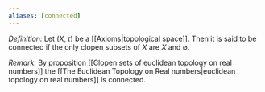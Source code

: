 ```yaml
---
aliases: [connected]
---
```

*Definition:* Let $(X,\tau)$ be a [[Axioms|topological space]]. Then it is said to be connected if the only clopen subsets of $X$ are $X$ and $\emptyset$.

*Remark:* By proposition [[Clopen sets of euclidean topology on real numbers]] the [[The Euclidean Topology on Real numbers|euclidean topology on real numbers]] is connected.

